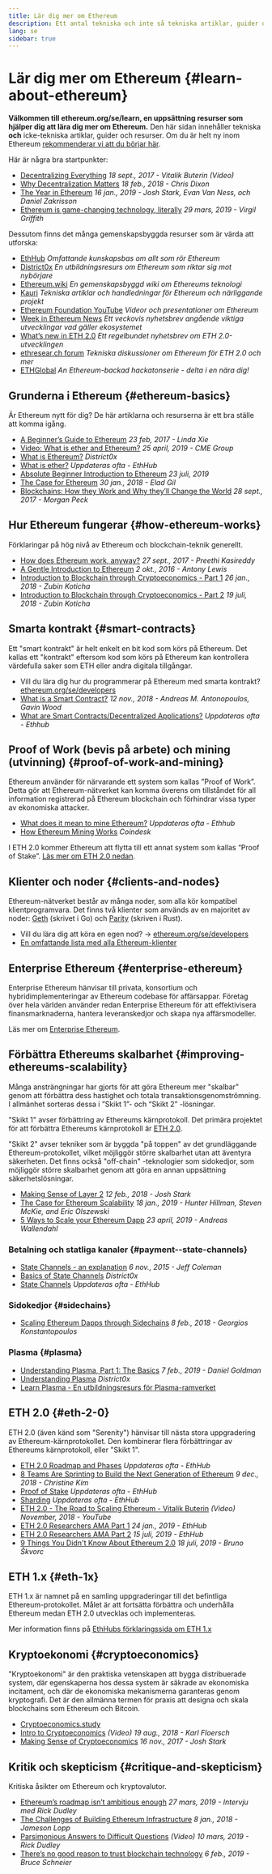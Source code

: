 ```yaml
---
title: Lär dig mer om Ethereum
description: Ett antal tekniska och inte så tekniska artiklar, guider och resurser för att lära dig om Ethereum.
lang: se
sidebar: true
---
```


# Lär dig mer om Ethereum {#learn-about-ethereum}

**Välkommen till ethereum.org/se/learn, en uppsättning resurser som hjälper dig att lära dig mer om Ethereum.** Den här sidan innehåller tekniska **och** icke-tekniska artiklar, guider och resurser. Om du är helt ny inom Ethereum [rekommenderar vi att du börjar här](/se/what-is-ethereum/).

Här är några bra startpunkter:

- [Decentralizing Everything](https://www.youtube.com/watch?v=WSN5BaCzsbo&feature=youtu.be) _18 sept., 2017 - Vitalik Buterin (Video)_
- [Why Decentralization Matters](https://medium.com/s/story/why-decentralization-matters-5e3f79f7638e) _18 feb., 2018 - Chris Dixon_
- [The Year in Ethereum](https://medium.com/@jjmstark/the-year-in-ethereum-87a17d6f8276) _16 jan., 2019 - Josh Stark, Evan Van Ness, och Daniel Zakrisson_
- [Ethereum is game-changing technology, literally](https://medium.com/@virgilgr/ethereum-is-game-changing-technology-literally-d67e01a01cf8) _29 mars, 2019 - Virgil Griffith_

Dessutom finns det många gemenskapsbyggda resurser som är värda att utforska:

- [EthHub](https://docs.ethhub.io) _Omfattande kunskapsbas om allt som rör Ethereum_
- [District0x](https://education.district0x.io/general-topics/understanding-ethereum/) _En utbildningsresurs om Ethereum som riktar sig mot nybörjare_
- [Ethereum.wiki](https://eth.wiki) _En gemenskapsbyggd wiki om Ethereums teknologi_
- [Kauri](https://kauri.io) _Tekniska artiklar och handledningar för Ethereum och närliggande projekt_
- [Ethereum Foundation YouTube](https://www.youtube.com/channel/UCNOfzGXD_C9YMYmnefmPH0g) _Videor och presentationer om Ethereum_
- [Week in Ethereum News](https://weekinethereumnews.com/) _Ett veckovis nyhetsbrev angående viktiga utvecklingar vad gäller ekosystemet_
- [What’s new in ETH 2.0](https://eth2.news) _Ett regelbundet nyhetsbrev om ETH 2.0-utvecklingen_
- [ethresear.ch forum](https://ethresear.ch/) _Tekniska diskussioner om Ethereum för ETH 2.0 och mer_
- [ETHGlobal](https://ethglobal.co) _An Ethereum-backad hackatonserie - delta i en nära dig!_

## Grunderna i Ethereum {#ethereum-basics}

Är Ethereum nytt för dig? De här artiklarna och resurserna är ett bra ställe att komma igång.

- [A Beginner’s Guide to Ethereum](https://blog.coinbase.com/a-beginners-guide-to-ethereum-46dd486ceecf) _23 feb, 2017 - Linda Xie_
- [Video: What is ether and Ethereum?](https://www.youtube.com/watch?v=fjnovGRQrRE) _25 april, 2019 - CME Group_
- [What is Ethereum?](https://education.district0x.io/general-topics/understanding-ethereum/what-is-ethereum/) _District0x_
- [What is ether?](https://docs.ethhub.io/ethereum-basics/what-is-ether/) _Uppdateras ofta - EthHub_
- [Absolute Beginner Introduction to Ethereum](https://www.mewtopia.com/absolute-beginners-guide/) _23 juli, 2019_
- [The Case for Ethereum](http://blog.eladgil.com/2018/01/the-case-for-ethereum.html) _30 jan., 2018 - Elad Gil_
- [Blockchains: How they Work and Why they’ll Change the World](https://spectrum.ieee.org/computing/networks/blockchains-how-they-work-and-why-theyll-change-the-world) _28 sept., 2017 - Morgan Peck_

## Hur Ethereum fungerar {#how-ethereum-works}

Förklaringar på hög nivå av Ethereum och blockchain-teknik generellt.

- [How does Ethereum work, anyway?](https://medium.com/@preethikasireddy/how-does-ethereum-work-anyway-22d1df506369) _27 sept., 2017 - Preethi Kasireddy_
- [A Gentle Introduction to Ethereum](https://bitsonblocks.net/2016/10/02/gentle-introduction-ethereum/) _2 okt., 2016 - Antony Lewis_
- [Introduction to Blockchain through Cryptoeconomics - Part 1](https://medium.com/blockchain-at-berkeley/introduction-to-blockchain-through-cryptoeconomics-part-1-bitcoin-369f245067f9) _26 jan., 2018 - Zubin Koticha_
- [Introduction to Blockchain through Cryptoeconomics - Part 2](https://medium.com/mechanism-labs/introduction-to-bitcoin-through-cryptoeconomics-part-2-proof-of-work-and-nakamoto-consensus-1252f6a6c012) _19 juli, 2018 - Zubin Koticha_

## Smarta kontrakt {#smart-contracts}

Ett "smart kontrakt" är helt enkelt en bit kod som körs på Ethereum. Det kallas ett "kontrakt" eftersom kod som körs på Ethereum kan kontrollera värdefulla saker som ETH eller andra digitala tillgångar.

- Vill du lära dig hur du programmerar på Ethereum med smarta kontrakt? [ethereum.org/se/developers](/se/developers/)
- [What is a Smart Contract?](https://github.com/ethereumbook/ethereumbook/blob/develop/07smart-contracts-solidity.asciidoc#what-is-a-smart-contract) _12 nov., 2018 - Andreas M. Antonopoulos, Gavin Wood_
- [What are Smart Contracts/Decentralized Applications?](https://docs.ethhub.io/ethereum-basics/what-is-ethereum/#what-are-smart-contracts-and-decentralized-applications) _Uppdateras ofta - Ethhub_

## Proof of Work (bevis på arbete) och mining (utvinning) {#proof-of-work-and-mining}

Ethereum använder för närvarande ett system som kallas ”Proof of Work”. Detta gör att Ethereum-nätverket kan komma överens om tillståndet för all information registrerad på Ethereum blockchain och förhindrar vissa typer av ekonomiska attacker.

- [What does it mean to mine Ethereum?](https://docs.ethhub.io/using-ethereum/mining/) _Uppdateras ofta - Ethhub_
- [How Ethereum Mining Works](https://www.coindesk.com/information/ethereum-mining-works) _Coindesk_

I ETH 2.0 kommer Ethereum att flytta till ett annat system som kallas “Proof of Stake”. [Läs mer om ETH 2.0 nedan](#eth-2-0).

## Klienter och noder {#clients-and-nodes}

Ethereum-nätverket består av många noder, som alla kör kompatibel klientprogramvara. Det finns två klienter som används av en majoritet av noder: [Geth](https://geth.ethereum.org/) (skrivet i Go) och [Parity](https://www.parity.io/ethereum/) (skriven i Rust).

- Vill du lära dig att köra en egen nod? → [ethereum.org/se/developers](/se/developers/#clients--running-your-own-node/)
- [En omfattande lista med alla Ethereum-klienter](https://github.com/ConsenSys/ethereum-developer-tools-list#ethereum-clients)

## Enterprise Ethereum {#enterprise-ethereum}

Enterprise Ethereum hänvisar till privata, konsortium och hybridimplementeringar av Ethereum codebase för affärsappar. Företag över hela världen använder redan Enterprise Ethereum för att effektivisera finansmarknaderna, hantera leveranskedjor och skapa nya affärsmodeller.

Läs mer om [Enterprise Ethereum](/se/enterprise/).

## Förbättra Ethereums skalbarhet {#improving-ethereums-scalability}

Många ansträngningar har gjorts för att göra Ethereum mer "skalbar" genom att förbättra dess hastighet och totala transaktionsgenomströmning. I allmänhet sorteras dessa i ”Skikt 1”- och “Skikt 2” -lösningar.

"Skikt 1" avser förbättring av Ethereums kärnprotokoll. Det primära projektet för att förbättra Ethereums kärnprotokoll är [ETH 2.0](#eth-2-0).

"Skikt 2" avser tekniker som är byggda "på toppen" av det grundläggande Ethereum-protokollet, vilket möjliggör större skalbarhet utan att äventyra säkerheten. Det finns också "off-chain" -teknologier som sidokedjor, som möjliggör större skalbarhet genom att göra en annan uppsättning säkerhetslösningar.

- [Making Sense of Layer 2](https://medium.com/l4-media/making-sense-of-ethereums-layer-2-scaling-solutions-state-channels-plasma-and-truebit-22cb40dcc2f4) _12 feb., 2018 - Josh Stark_
- [The Case for Ethereum Scalability](https://medium.com/connext/the-case-for-ethereum-scalability-d2a8035f880f) _18 jan., 2019 - Hunter Hillman, Steven McKie, and Eric Olszewski_
- [5 Ways to Scale your Ethereum Dapp](https://kauri.io/article/7ccaaa2fe7f344d5bf53807cb5c01530) _23 april, 2019 - Andreas Wallendahl_

### Betalning och statliga kanaler {#payment--state-channels}

- [State Channels - an explanation](https://www.jeffcoleman.ca/state-channels/) _6 nov., 2015 - Jeff Coleman_
- [Basics of State Channels](https://education.district0x.io/general-topics/understanding-ethereum/basics-state-channels/) _District0x_
- [State Channels](https://docs.ethhub.io/ethereum-roadmap/layer-2-scaling/state-channels/) _Uppdateras ofta - EthHub_

### Sidokedjor {#sidechains}

- [Scaling Ethereum Dapps through Sidechains](https://medium.com/loom-network/dappchains-scaling-ethereum-dapps-through-sidechains-f99e51fff447) _8 feb., 2018 - Georgios Konstantopoulos_

### Plasma {#plasma}

- [Understanding Plasma, Part 1: The Basics](https://www.theblockcrypto.com/2019/02/07/understanding-plasma-part-1-the-basics/) _7 feb., 2019 - Daniel Goldman_
- [Understanding Plasma](https://education.district0x.io/general-topics/understanding-ethereum/understanding-plasma/) _District0x_
- [Learn Plasma - En utbildningsresurs för Plasma-ramverket](https://www.learnplasma.org/en/)

## ETH 2.0 {#eth-2-0}

ETH 2.0 (även känd som "Serenity") hänvisar till nästa stora uppgradering av Ethereum-kärnprotokollet. Den kombinerar flera förbättringar av Ethereums kärnprotokoll, eller "Skikt 1".

- [ETH 2.0 Roadmap and Phases](https://docs.ethhub.io/ethereum-roadmap/ethereum-2.0/eth-2.0-phases/) _Uppdateras ofta - EthHub_
- [8 Teams Are Sprinting to Build the Next Generation of Ethereum](https://www.coindesk.com/next-gen-buidlers-the-8-teams-working-on-ethereum-2-0) _9 dec., 2018 - Christine Kim_
- [Proof of Stake](https://docs.ethhub.io/ethereum-roadmap/ethereum-2.0/proof-of-stake/) _Uppdateras ofta - EthHub_
- [Sharding](https://docs.ethhub.io/ethereum-roadmap/ethereum-2.0/sharding/) _Uppdateras ofta - EthHub_
- [ETH 2.0 - The Road to Scaling Ethereum - Vitalik Buterin](https://youtu.be/kCVpDrlVesA) _(Video) November, 2018 - YouTube_
- [ETH 2.0 Researchers AMA Part 1](https://docs.ethhub.io/other/ethereum-2.0-ama/#part-1) _24 jan., 2019 - EthHub_
- [ETH 2.0 Researchers AMA Part 2](https://docs.ethhub.io/other/ethereum-2.0-ama/#part-2) _15 juli, 2019 - EthHub_
- [9 Things You Didn't Know About Ethereum 2.0](https://our.status.im/9-things-you-didnt-know-about-ethereum-2-0/) _18 juli, 2019 - Bruno Škvorc_

## ETH 1.x {#eth-1x}

ETH 1.x är namnet på en samling uppgraderingar till det befintliga Ethereum-protokollet. Målet är att fortsätta förbättra och underhålla Ethereum medan ETH 2.0 utvecklas och implementeras.

Mer information finns på [EthHubs förklaringssida om ETH 1.x](https://docs.ethhub.io/ethereum-roadmap/ethereum-1.x/)

## Kryptoekonomi {#cryptoeconomics}

"Kryptoekonomi" är den praktiska vetenskapen att bygga distribuerade system, där egenskaperna hos dessa system är säkrade av ekonomiska incitament, och där de ekonomiska mekanismerna garanteras genom kryptografi. Det är den allmänna termen för praxis att designa och skala blockchains som Ethereum och Bitcoin.

- [Cryptoeconomics.study](https://cryptoeconomics.study/)
- [Intro to Cryptoeconomics](https://www.youtube.com/watch?v=F0FCI8GxO5I) _(Video) 19 aug., 2018 - Karl Floersch_
- [Making Sense of Cryptoeconomics](https://medium.com/l4-media/making-sense-of-cryptoeconomics-5edea77e4e8d) _16 nov., 2017 - Josh Stark_

## Kritik och skepticism {#critique-and-skepticism}

Kritiska åsikter om Ethereum och kryptovalutor.

- [Ethereum’s roadmap isn’t ambitious enough](https://decryptmedia.com/6136/vulcanize-rick-dudley-ethereum-roadmap-makerdao-polkadot) _27 mars, 2019 - Intervju med Rick Dudley_
- [The Challenges of Building Ethereum Infrastructure](https://medium.com/@lopp/the-challenges-of-building-ethereum-infrastructure-87e443e47a4b) _8 jan., 2018 - Jameson Lopp_
- [Parsimonious Answers to Difficult Questions](https://www.youtube.com/watch?v=GOkSg0BuSdw&feature=youtu.be) _(Video) 10 mars, 2019 - Rick Dudley_
- [There’s no good reason to trust blockchain technology](https://www.wired.com/story/theres-no-good-reason-to-trust-blockchain-technology/) _6 feb., 2019 - Bruce Schneier_
